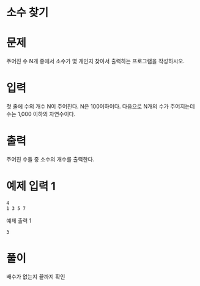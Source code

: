 # 소수 찾기

# 문제
주어진 수 N개 중에서 소수가 몇 개인지 찾아서 출력하는 프로그램을 작성하시오.

# 입력
첫 줄에 수의 개수 N이 주어진다. N은 100이하이다. 다음으로 N개의 수가 주어지는데 수는 1,000 이하의 자연수이다.

# 출력
주어진 수들 중 소수의 개수를 출력한다.

# 예제 입력 1
```
4
1 3 5 7
```
예제 출력 1
```
3
```

# 풀이
배수가 없는지 끝까지 확인